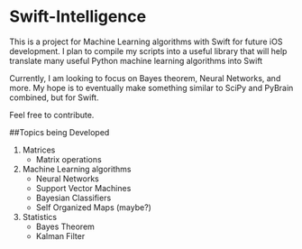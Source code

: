 Swift-Intelligence
==================

This is a project for Machine Learning algorithms with Swift for future iOS development. 
I plan to compile my scripts into a useful library that will help translate many useful Python machine learning algorithms into Swift

Currently, I am looking to focus on Bayes theorem, Neural Networks, and more. My hope is to eventually make something similar to SciPy and PyBrain combined, but for Swift.

Feel free to contribute.


##Topics being Developed 
1. Matrices
    + Matrix operations
2. Machine Learning algorithms 
    +  Neural Networks
    +  Support Vector Machines
    +  Bayesian Classifiers 
    +  Self Organized Maps (maybe?)
3. Statistics
    +  Bayes Theorem
    +  Kalman Filter 
